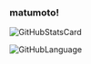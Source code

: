 ### matumoto!

![GitHubStatsCard](https://github-readme-stats.vercel.app/api?username=matumoto&show_icons=true&theme=github_dark)

![GitHubLanguage](https://github-readme-stats.vercel.app/api/top-langs/?username=matumoto1234&theme=github_dark)

<!--
**matumoto1234/matumoto1234** is a ✨ _special_ ✨ repository because its `README.md` (this file) appears on your GitHub profile.

Here are some ideas to get you started:

- 🔭 I’m currently working on ...
- 🌱 I’m currently learning ...
- 👯 I’m looking to collaborate on ...
- 🤔 I’m looking for help with ...
- 💬 Ask me about ...
- 📫 How to reach me: ...
- 😄 Pronouns: ...
- ⚡ Fun fact: ...
-->
